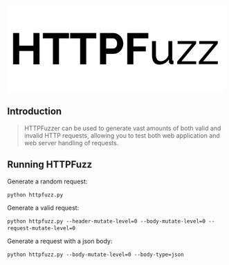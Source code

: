 ![Alt text](/images/httpfuzz.png)

## Introduction

> HTTPFuzzer can be used to generate vast amounts of both valid and invalid HTTP requests, allowing you to test both web application and web server handling of requests.

## Running HTTPFuzz

Generate a random request:
```
python httpfuzz.py
```

Generate a valid request:
```
python httpfuzz.py --header-mutate-level=0 --body-mutate-level=0 --request-mutate-level=0
```

Generate a request with a json body:
```
python httpfuzz.py --body-mutate-level=0 --body-type=json
```
